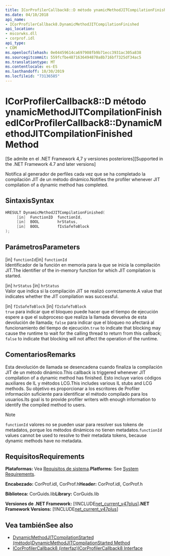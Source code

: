 ```yaml
---
title: ICorProfilerCallback8::D método ynamicMethodJITCompilationFinished
ms.date: 04/10/2018
api_name:
- ICorProfilerCallback8.DynamicMethodJITCompilationFinished
api_location:
- mscorwks.dll
- corprof.idl
api_type:
- COM
ms.openlocfilehash: 0e04459614ca697908fb9b71ecc3931ac305a838
ms.sourcegitcommit: 559fcfbe4871636494870a8b716bf7325df34ac5
ms.translationtype: MT
ms.contentlocale: es-ES
ms.lasthandoff: 10/30/2019
ms.locfileid: "73136585"
---
```

# <a name="icorprofilercallback8dynamicmethodjitcompilationfinished-method"></a><span data-ttu-id="3b0fe-102">ICorProfilerCallback8::D método ynamicMethodJITCompilationFinished</span><span class="sxs-lookup"><span data-stu-id="3b0fe-102">ICorProfilerCallback8::DynamicMethodJITCompilationFinished Method</span></span>
<span data-ttu-id="3b0fe-103">[Se admite en el .NET Framework 4,7 y versiones posteriores]</span><span class="sxs-lookup"><span data-stu-id="3b0fe-103">[Supported in the .NET Framework 4.7 and later versions]</span></span>  
  
<span data-ttu-id="3b0fe-104">Notifica al generador de perfiles cada vez que se ha completado la compilación JIT de un método dinámico.</span><span class="sxs-lookup"><span data-stu-id="3b0fe-104">Notifies the profiler whenever JIT compilation of a dynamic method has completed.</span></span>  
  
## <a name="syntax"></a><span data-ttu-id="3b0fe-105">Sintaxis</span><span class="sxs-lookup"><span data-stu-id="3b0fe-105">Syntax</span></span>  
  
```cpp  
HRESULT DynamicMethodJITCompilationFinished(  
     [in]  FunctionID  functionId,   
     [in]  BOOL        hrStatus,   
     [in]  BOOL        fIsSafeToBlock   
);  
```  
  
## <a name="parameters"></a><span data-ttu-id="3b0fe-106">Parámetros</span><span class="sxs-lookup"><span data-stu-id="3b0fe-106">Parameters</span></span>  
<span data-ttu-id="3b0fe-107">[in] `functionId`</span><span class="sxs-lookup"><span data-stu-id="3b0fe-107">[in] `functionId`</span></span>  
<span data-ttu-id="3b0fe-108">Identificador de la función en memoria para la que se inicia la compilación JIT.</span><span class="sxs-lookup"><span data-stu-id="3b0fe-108">The identifier of the in-memory function for which JIT compilation is started.</span></span>   

<span data-ttu-id="3b0fe-109">[in] `hrStatus` </span><span class="sxs-lookup"><span data-stu-id="3b0fe-109">[in] `hrStatus` </span></span>  
<span data-ttu-id="3b0fe-110">Valor que indica si la compilación JIT se realizó correctamente.</span><span class="sxs-lookup"><span data-stu-id="3b0fe-110">A value that indicates whether the JIT compilation was successful.</span></span>

<span data-ttu-id="3b0fe-111">[in] `fIsSafeToBlock` </span><span class="sxs-lookup"><span data-stu-id="3b0fe-111">[in] `fIsSafeToBlock` </span></span>  
<span data-ttu-id="3b0fe-112">`true` para indicar que el bloqueo puede hacer que el tiempo de ejecución espere a que el subproceso que realiza la llamada devuelva de esta devolución de llamada; `false` para indicar que el bloqueo no afectará al funcionamiento del tiempo de ejecución.</span><span class="sxs-lookup"><span data-stu-id="3b0fe-112">`true` to indicate that blocking may cause the runtime to wait for the calling thread to return from this callback; `false` to indicate that blocking will not affect the operation of the runtime.</span></span>  

## <a name="remarks"></a><span data-ttu-id="3b0fe-113">Comentarios</span><span class="sxs-lookup"><span data-stu-id="3b0fe-113">Remarks</span></span>  

<span data-ttu-id="3b0fe-114">Esta devolución de llamada se desencadena cuando finaliza la compilación JIT de un método dinámico.</span><span class="sxs-lookup"><span data-stu-id="3b0fe-114">This callback is triggered whenever JIT compilation of a dynamic method has finished.</span></span> <span data-ttu-id="3b0fe-115">Esto incluye varios códigos auxiliares de IL y métodos LCG.</span><span class="sxs-lookup"><span data-stu-id="3b0fe-115">This includes various IL stubs and LCG methods.</span></span> <span data-ttu-id="3b0fe-116">Su objetivo es proporcionar a los escritores de Profiler información suficiente para identificar el método compilado para los usuarios.</span><span class="sxs-lookup"><span data-stu-id="3b0fe-116">Its goal is to provide profiler writers with enough information to identify the compiled method to users.</span></span>

> [!NOTE]
> <span data-ttu-id="3b0fe-117">`functionId` valores no se pueden usar para resolver sus tokens de metadatos, porque los métodos dinámicos no tienen metadatos.</span><span class="sxs-lookup"><span data-stu-id="3b0fe-117">`functionId` values cannot be used to resolve to their metadata tokens, because dynamic methods have no metadata.</span></span>

## <a name="requirements"></a><span data-ttu-id="3b0fe-118">Requisitos</span><span class="sxs-lookup"><span data-stu-id="3b0fe-118">Requirements</span></span>  
 <span data-ttu-id="3b0fe-119">**Plataformas:** Vea [Requisitos de sistema](../../../../docs/framework/get-started/system-requirements.md).</span><span class="sxs-lookup"><span data-stu-id="3b0fe-119">**Platforms:** See [System Requirements](../../../../docs/framework/get-started/system-requirements.md).</span></span>  
  
 <span data-ttu-id="3b0fe-120">**Encabezado:** CorProf.idl, CorProf.h</span><span class="sxs-lookup"><span data-stu-id="3b0fe-120">**Header:** CorProf.idl, CorProf.h</span></span>  
  
 <span data-ttu-id="3b0fe-121">**Biblioteca:** CorGuids.lib</span><span class="sxs-lookup"><span data-stu-id="3b0fe-121">**Library:** CorGuids.lib</span></span>  
  
 <span data-ttu-id="3b0fe-122">**Versiones de .NET Framework:** [!INCLUDE[net_current_v47plus](../../../../includes/net-current-v47plus.md)]</span><span class="sxs-lookup"><span data-stu-id="3b0fe-122">**.NET Framework Versions:** [!INCLUDE[net_current_v47plus](../../../../includes/net-current-v47plus.md)]</span></span>  
  
## <a name="see-also"></a><span data-ttu-id="3b0fe-123">Vea también</span><span class="sxs-lookup"><span data-stu-id="3b0fe-123">See also</span></span>

- [<span data-ttu-id="3b0fe-124">DynamicMethodJITCompilationStarted (método)</span><span class="sxs-lookup"><span data-stu-id="3b0fe-124">DynamicMethodJITCompilationStarted Method</span></span>](icorprofilercallback8-dynamicmethodjitcompilationstarted-method.md)
- [<span data-ttu-id="3b0fe-125">ICorProfilerCallback8 (interfaz)</span><span class="sxs-lookup"><span data-stu-id="3b0fe-125">ICorProfilerCallback8 Interface</span></span>](icorprofilercallback8-interface.md)

